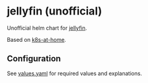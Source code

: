 # jellyfin (unofficial)

Unofficial helm chart for [jellyfin](https://github.com/jellyfin/jellyfin).

Based on [k8s-at-home](https://github.com/k8s-at-home/charts/tree/master/charts/stable/jellyfin).

## Configuration

See [values.yaml](https://github.com/lmatfy/charts/blob/main/charts/jellyfin/values.yaml) for required values and explanations.
